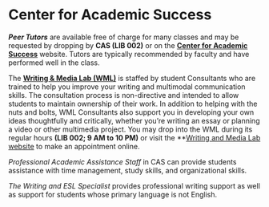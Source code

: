 
# Center for Academic Success

_**Peer Tutors**_ are available free of charge for many classes and may be requested by dropping by **CAS (LIB 002)** or on the **[Center for Academic Success](https://www.furman.edu/academics/center-academic-success/)** website. Tutors are typically recommended by faculty and have performed well in the class.
<br/>

The **[Writing & Media Lab (WML)](https://www.furman.edu/academics/center-academic-success/writing-resources/)** is staffed by student Consultants who are trained to help you improve your writing and multimodal communication skills.  The consultation process is non-directive and intended to allow students to maintain ownership of their work.  In addition to helping with the nuts and bolts, WML Consultants also support you in developing your own ideas thoughtfully and critically, whether you’re writing an essay or planning a video or other multimedia project.  You may drop into the WML during its regular hours **(LIB 002; 9 AM to 10 PM)** or visit the **[Writing and Media Lab website](https://www.furman.edu/academics/center-academic-success/writing-resources/) to make an appointment online.

_Professional Academic Assistance Staff_ in CAS can provide students assistance with time management, study skills, and organizational skills.

_The Writing and ESL Specialist_ provides professional writing support as well as support for students whose primary language is not English.
